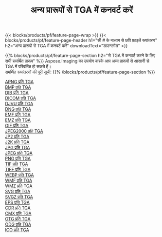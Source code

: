 ﻿---
title: अन्य प्रारूपों से TGA में कनवर्ट करें 
weight: 3920
url: /hi/java/conversion/to/tga 
lang: hi
langdirlevel: 2
locales: zh-hans,ja,it,ru,de,es,fr,nl,id,lt,pl,pt,vi,tr,ko,zh-hant,ar,hi,th,sv,cs,uk,he
description: Aspose.Imaging का उपयोग करके आप अन्य प्रारूपों से TGA में आसानी से रूपांतरित कर सकते हैं
---

{{< blocks/products/pf/feature-page-wrap >}}
{{< blocks/products/pf/feature-page-header h1="सी # के माध्यम से छवि फ़ाइलें रूपांतरण" h2="अन्य प्रारूपों से TGA में कनवर्ट करें" downloadText="डाउनलोड" >}}


{{% blocks/products/pf/feature-page-section  h2="से TGA में कनवर्ट करने के लिए सभी समर्थित प्रारूप" %}}
Aspose.Imaging का उपयोग करके आप अन्य प्रारूपों से आसानी से TGA में परिवर्तित हो सकते हैं।
<br/>
समर्थित रूपांतरणों की पूरी सूची:
{{% /blocks/products/pf/feature-page-section %}}
<div class="container-fluid productfamilypage bg-gray">
    <div class="convertypes bg-gray agp-content section">
        <div class="container">
		<div class="row other-converters">
		    <div class='col-md-2 other-converter remove-lp remove-rp'><a href="/imaging/hi/java/conversion/apng-to-tga" >APNG प्रति TGA</a></div>
<div class='col-md-2 other-converter remove-lp remove-rp'><a href="/imaging/hi/java/conversion/bmp-to-tga" >BMP प्रति TGA</a></div>
<div class='col-md-2 other-converter remove-lp remove-rp'><a href="/imaging/hi/java/conversion/dib-to-tga" >DIB प्रति TGA</a></div>
<div class='col-md-2 other-converter remove-lp remove-rp'><a href="/imaging/hi/java/conversion/dicom-to-tga" >DICOM प्रति TGA</a></div>
<div class='col-md-2 other-converter remove-lp remove-rp'><a href="/imaging/hi/java/conversion/djvu-to-tga" >DJVU प्रति TGA</a></div>
<div class='col-md-2 other-converter remove-lp remove-rp'><a href="/imaging/hi/java/conversion/dng-to-tga" >DNG प्रति TGA</a></div>
<div class='col-md-2 other-converter remove-lp remove-rp'><a href="/imaging/hi/java/conversion/emf-to-tga" >EMF प्रति TGA</a></div>
<div class='col-md-2 other-converter remove-lp remove-rp'><a href="/imaging/hi/java/conversion/emz-to-tga" >EMZ प्रति TGA</a></div>
<div class='col-md-2 other-converter remove-lp remove-rp'><a href="/imaging/hi/java/conversion/gif-to-tga" >GIF प्रति TGA</a></div>
<div class='col-md-2 other-converter remove-lp remove-rp'><a href="/imaging/hi/java/conversion/jpeg2000-to-tga" >JPEG2000 प्रति TGA</a></div>
<div class='col-md-2 other-converter remove-lp remove-rp'><a href="/imaging/hi/java/conversion/jp2-to-tga" >JP2 प्रति TGA</a></div>
<div class='col-md-2 other-converter remove-lp remove-rp'><a href="/imaging/hi/java/conversion/j2k-to-tga" >J2K प्रति TGA</a></div>
<div class='col-md-2 other-converter remove-lp remove-rp'><a href="/imaging/hi/java/conversion/jpg-to-tga" >JPG प्रति TGA</a></div>
<div class='col-md-2 other-converter remove-lp remove-rp'><a href="/imaging/hi/java/conversion/jpeg-to-tga" >JPEG प्रति TGA</a></div>
<div class='col-md-2 other-converter remove-lp remove-rp'><a href="/imaging/hi/java/conversion/png-to-tga" >PNG प्रति TGA</a></div>
<div class='col-md-2 other-converter remove-lp remove-rp'><a href="/imaging/hi/java/conversion/tif-to-tga" >TIF प्रति TGA</a></div>
<div class='col-md-2 other-converter remove-lp remove-rp'><a href="/imaging/hi/java/conversion/tiff-to-tga" >TIFF प्रति TGA</a></div>
<div class='col-md-2 other-converter remove-lp remove-rp'><a href="/imaging/hi/java/conversion/webp-to-tga" >WEBP प्रति TGA</a></div>
<div class='col-md-2 other-converter remove-lp remove-rp'><a href="/imaging/hi/java/conversion/wmf-to-tga" >WMF प्रति TGA</a></div>
<div class='col-md-2 other-converter remove-lp remove-rp'><a href="/imaging/hi/java/conversion/wmz-to-tga" >WMZ प्रति TGA</a></div>
<div class='col-md-2 other-converter remove-lp remove-rp'><a href="/imaging/hi/java/conversion/svg-to-tga" >SVG प्रति TGA</a></div>
<div class='col-md-2 other-converter remove-lp remove-rp'><a href="/imaging/hi/java/conversion/svgz-to-tga" >SVGZ प्रति TGA</a></div>
<div class='col-md-2 other-converter remove-lp remove-rp'><a href="/imaging/hi/java/conversion/eps-to-tga" >EPS प्रति TGA</a></div>
<div class='col-md-2 other-converter remove-lp remove-rp'><a href="/imaging/hi/java/conversion/cdr-to-tga" >CDR प्रति TGA</a></div>
<div class='col-md-2 other-converter remove-lp remove-rp'><a href="/imaging/hi/java/conversion/cmx-to-tga" >CMX प्रति TGA</a></div>
<div class='col-md-2 other-converter remove-lp remove-rp'><a href="/imaging/hi/java/conversion/otg-to-tga" >OTG प्रति TGA</a></div>
<div class='col-md-2 other-converter remove-lp remove-rp'><a href="/imaging/hi/java/conversion/odg-to-tga" >ODG प्रति TGA</a></div>
<div class='col-md-2 other-converter remove-lp remove-rp'><a href="/imaging/hi/java/conversion/ico-to-tga" >ICO प्रति TGA</a></div>
                </div>
        </div>
    </div>
</div>
<br/>

